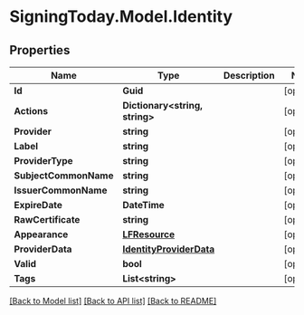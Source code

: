 
# SigningToday.Model.Identity

## Properties

Name | Type | Description | Notes
------------ | ------------- | ------------- | -------------
**Id** | **Guid** |  | [optional] 
**Actions** | **Dictionary&lt;string, string&gt;** |  | [optional] 
**Provider** | **string** |  | [optional] 
**Label** | **string** |  | [optional] 
**ProviderType** | **string** |  | [optional] 
**SubjectCommonName** | **string** |  | [optional] 
**IssuerCommonName** | **string** |  | [optional] 
**ExpireDate** | **DateTime** |  | [optional] 
**RawCertificate** | **string** |  | [optional] 
**Appearance** | [**LFResource**](LFResource.md) |  | [optional] 
**ProviderData** | [**IdentityProviderData**](IdentityProviderData.md) |  | [optional] 
**Valid** | **bool** |  | [optional] 
**Tags** | **List&lt;string&gt;** |  | [optional] 

[[Back to Model list]](../README.md#documentation-for-models)
[[Back to API list]](../README.md#documentation-for-api-endpoints)
[[Back to README]](../README.md)

